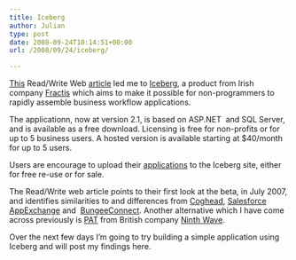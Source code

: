 ```yaml
---
title: Iceberg
author: Julian
type: post
date: 2008-09-24T10:14:51+00:00
url: /2008/09/24/iceberg/

---
```

[This][1] Read/Write Web [article][1] led me to [Iceberg][2], a product from Irish company [Fractis][3] which aims to make it possible for non-programmers to rapidly assemble business workflow applications.

The applicationn, now at version 2.1, is based on ASP.NET  and SQL Server, and is available as a free download. Licensing is free for non-profits or for up to 5 business users. A hosted version is available starting at $40/month for up to 5 users.

Users are encourage to upload their [applications][4] to the Iceberg site, either for free re-use or for sale.

The Read/Write web article points to their first look at the beta, in July 2007, and identifies similarities to and differences from [Coghead][5], [Salesforce AppExchange][6] and  [BungeeConnect][7]. Another alternative which I have come across previously is [PAT][8] from British company [Ninth Wave][8].

Over the next few days I’m going to try building a simple application using Iceberg and will post my findings here.

 [1]: https://www.readwriteweb.com/archives/with_iceberg_everyone_can_program.php
 [2]: https://www.geticeberg.com/
 [3]: https://www.fractis.com/
 [4]: https://www.learniceberg.com/Application_directory
 [5]: https://www.coghead.com/
 [6]: https://www.salesforce.com/appexchange/
 [7]: https://www.bungeeconnect.com/
 [8]: https://www.ninthwave.co.uk/